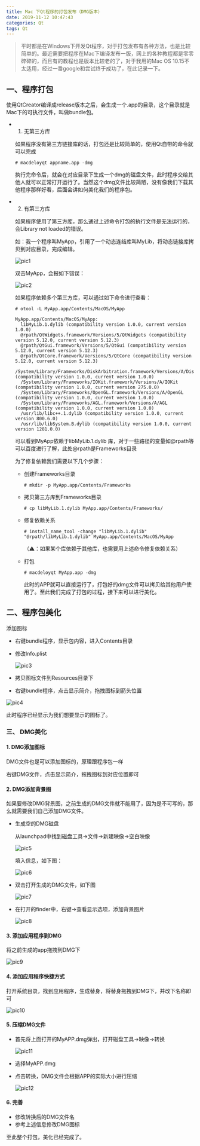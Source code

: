 ```yaml
---
title: Mac 下Qt程序的打包发布（DMG版本）
date: 2019-11-12 10:47:43
categories: Qt
tags: Qt
---
```




> 平时都是在Windows下开发Qt程序，对于打包发布有各种方法，也是比较简单的。最近需要把程序在Mac下编译发布一版，网上的各种教程都是零零碎碎的，而且有的教程也是版本比较老的了，对于我用的Mac OS 10.15不太适用，经过一番google和尝试终于成功了，在此记录一下。

<!--more-->

## 一、程序打包

使用QtCreator编译成release版本之后，会生成一个.app的目录，这个目录就是Mac下的可执行文件，叫做bundle包。

- 1. 无第三方库

  如果程序没有第三方链接库的话，打包还是比较简单的，使用Qt自带的命令就可以完成

  ```shell
  # macdeloyqt appname.app -dmg
  ```

  执行完命令后，就会在对应目录下生成一个dmg的磁盘文件，此时程序交给其他人就可以正常打开运行了。当然这个dmg文件比较简陋，没有像我们下载其他程序那样好看，后面会讲如何美化我们的程序包。

- 2. 有第三方库

  如果程序使用了第三方库，那么通过上述命令打包的执行文件是无法运行的，会Library not loaded的错误。

  如：我一个程序叫MyApp，引用了一个动态连结库叫MyLib，将动态链接库拷贝到对应目录，完成编辑。

  ![pic1](http://pics.wanjiabc.cn/mac%E6%89%93%E5%8C%851.png)

  双击MyApp，会报如下错误：

  ![pic2](http://pics.wanjiabc.cn/mac%E6%89%93%E5%8C%852.png)

  

  如果程序依赖多个第三方库，可以通过如下命令进行查看：

  ```shell
  # otool -L MyApp.app/Contents/MacOS/MyApp
  
  MyApp.app/Contents/MacOS/MyApp:
  	libMyLib.1.dylib (compatibility version 1.0.0, current version 1.0.0)
  	@rpath/QtWidgets.framework/Versions/5/QtWidgets (compatibility version 5.12.0, current version 5.12.3)
  	@rpath/QtGui.framework/Versions/5/QtGui (compatibility version 5.12.0, current version 5.12.3)
  	@rpath/QtCore.framework/Versions/5/QtCore (compatibility version 5.12.0, current version 5.12.3)
  	/System/Library/Frameworks/DiskArbitration.framework/Versions/A/DiskArbitration (compatibility version 1.0.0, current version 1.0.0)
  	/System/Library/Frameworks/IOKit.framework/Versions/A/IOKit (compatibility version 1.0.0, current version 275.0.0)
  	/System/Library/Frameworks/OpenGL.framework/Versions/A/OpenGL (compatibility version 1.0.0, current version 1.0.0)
  	/System/Library/Frameworks/AGL.framework/Versions/A/AGL (compatibility version 1.0.0, current version 1.0.0)
  	/usr/lib/libc++.1.dylib (compatibility version 1.0.0, current version 800.6.0)
  	/usr/lib/libSystem.B.dylib (compatibility version 1.0.0, current version 1281.0.0)
  ```

  可以看到MyApp依赖于libMyLib.1.dylib 库，对于一些路径的变量如@rpath等可以百度进行了解，此处@rpath是Frameworks目录

  为了修复依赖我们需要以下几个步骤：

  - 创建Frameworks目录

    ```shell
    # mkdir -p MyApp.app/Contents/Frameworks
    ```

    

  - 拷贝第三方库到Frameworks目录

    ```shell
    # cp libMyLib.1.dylib MyApp.app/Contents/Frameworks/
    ```

    

  - 修复依赖关系

    ```shell
    # install_name_tool -change "libMyLib.1.dylib" "@rpath/libMyLib.1.dylib" MyApp.app/Contents/MacOS/MyApp
    ```

    （⚠️：如果某个库依赖于其他库，也需要用上述命令修复依赖关系）

  - 打包

    ```shell
    # macdeloyqt MyApp.app -dmg
    ```

    此时的APP就可以直接运行了，打包好的dmg文件可以拷贝给其他用户使用了。至此我们完成了打包的过程，接下来可以进行美化。

## 二、程序包美化

添加图标

- 右键bundle程序，显示包内容，进入Contents目录

- 修改Info.plist 

  ![pic3](http://pics.wanjiabc.cn/mac%E6%89%93%E5%8C%853.png)

- 拷贝图标文件到Resources目录下

- 右键bundle程序，点击显示简介，拖拽图标到箭头位置

![pic4](http://pics.wanjiabc.cn/mac%E6%89%93%E5%8C%854.png)

此时程序已经显示为我们想要显示的图标了。



### 三、 DMG美化

#### 1. DMG添加图标

DMG文件也是可以添加图标的，原理跟程序包一样

右键DMG文件，点击显示简介，拖拽图标到对应位置即可

#### 2. DMG添加背景图

如果要修改DMG背景图，之前生成的DMG文件就不能用了，因为是不可写的，那么就需要我们自己添加DMG文件。

- 生成空的DMG磁盘

  从launchpad中找到磁盘工具->文件->新建映像->空白映像

  ![pic5](http://pics.wanjiabc.cn/mac%E6%89%93%E5%8C%855.png)

  填入信息，如下图：

  ![pic6](http://pics.wanjiabc.cn/mac%E6%89%93%E5%8C%856.png)

- 双击打开生成的DMG文件，如下图

  ![pic7](http://pics.wanjiabc.cn/mac%E6%89%93%E5%8C%857.png)

- 在打开的finder中，右键->查看显示选项，添加背景图片

  ![pic8](http://pics.wanjiabc.cn/mac%E6%89%93%E5%8C%858.png)

#### 3. 添加应用程序到DMG

将之前生成的app拖拽到DMG下

![pic9](http://pics.wanjiabc.cn/mac%E6%89%93%E5%8C%859.png)

#### 4. 添加应用程序快捷方式

打开系统目录，找到应用程序，生成替身，将替身拖拽到DMG下，并改下名称即可

![pic10](http://pics.wanjiabc.cn/mac%E6%89%93%E5%8C%8510.png)

#### 5. 压缩DMG文件

- 首先将上面打开的MyAPP.dmg弹出，打开磁盘工具->映像->转换

  ![pic11](http://pics.wanjiabc.cn/mac%E6%89%93%E5%8C%8511.png)

- 选择MyAPP.dmg

- 点击转换，DMG文件会根据APP的实际大小进行压缩

  ![pic12](http://pics.wanjiabc.cn/mac%E6%89%93%E5%8C%8512.png)

#### 6. 完善

- 修改转换后的DMG文件名
- 参考上述信息修改DMG图标

至此整个打包，美化已经完成了。



